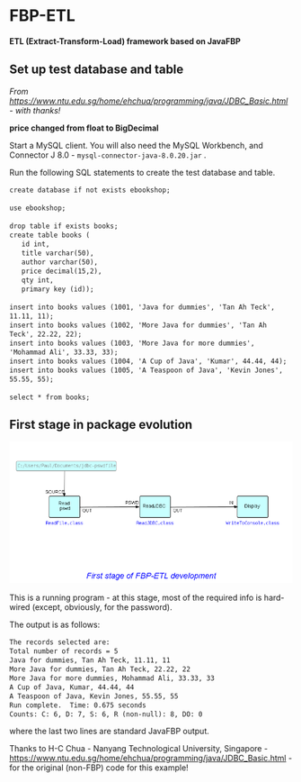FBP-ETL
=======

#### ETL (Extract-Transform-Load) framework based on JavaFBP

## Set up test database and table

*From https://www.ntu.edu.sg/home/ehchua/programming/java/JDBC_Basic.html - with thanks!*

**price changed from float to BigDecimal**

Start a MySQL client.  You will also need the MySQL Workbench, and Connector J 8.0 - `mysql-connector-java-8.0.20.jar` .

Run the following SQL statements to create the test database and table.

```
create database if not exists ebookshop;
 
use ebookshop;
 
drop table if exists books;
create table books (
   id int,
   title varchar(50),
   author varchar(50),
   price decimal(15,2),    
   qty int,
   primary key (id));
 
insert into books values (1001, 'Java for dummies', 'Tan Ah Teck', 11.11, 11);
insert into books values (1002, 'More Java for dummies', 'Tan Ah Teck', 22.22, 22);
insert into books values (1003, 'More Java for more dummies', 'Mohammad Ali', 33.33, 33);
insert into books values (1004, 'A Cup of Java', 'Kumar', 44.44, 44);
insert into books values (1005, 'A Teaspoon of Java', 'Kevin Jones', 55.55, 55);
 
select * from books;
```

## First stage in package evolution

![Display MySQL Table](https://github.com/jpaulm/fbp-etl/blob/master/Step05/docs/Step05.png "First stage")

This is a running program - at this stage, most of the required info is hard-wired (except, obviously, for the password).

The output is as follows:

~~~~
The records selected are:
Total number of records = 5
Java for dummies, Tan Ah Teck, 11.11, 11
More Java for dummies, Tan Ah Teck, 22.22, 22
More Java for more dummies, Mohammad Ali, 33.33, 33
A Cup of Java, Kumar, 44.44, 44
A Teaspoon of Java, Kevin Jones, 55.55, 55
Run complete.  Time: 0.675 seconds
Counts: C: 6, D: 7, S: 6, R (non-null): 8, DO: 0
~~~~

where the last two lines are standard JavaFBP output.

Thanks to H-C Chua - Nanyang Technological University, Singapore - https://www.ntu.edu.sg/home/ehchua/programming/java/JDBC_Basic.html - for the original (non-FBP) code for this example!
